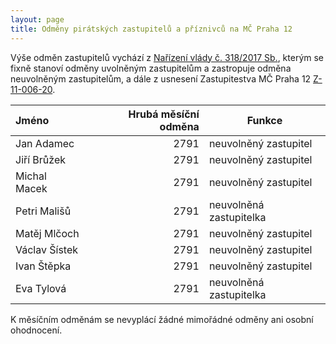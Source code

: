 ```yaml
---
layout: page
title: Odměny pirátských zastupitelů a příznivců na MČ Praha 12
---
```


Výše odměn zastupitelů vychází z [Nařízení vlády č. 318/2017 Sb.](https://www.zakonyprolidi.cz/cs/2017-318), kterým se fixně stanoví odměny uvolněným zastupitelům a zastropuje odměna neuvolněným zastupitelům, a dále z usnesení Zastupitestva MČ Praha 12 [Z-11-006-20](https://www.praha12.cz/assets/File.ashx?id_org=80112&id_dokumenty=74417).


| Jméno | Hrubá měsíční odměna | Funkce | 
|:-------|---------------------:|--------|
| Jan Adamec | 2791 | neuvolněný zastupitel |
| Jiří Brůžek | 2791 | neuvolněný zastupitel |
| Michal Macek | 2791 | neuvolněný zastupitel |
| Petri Mališů | 2791 | neuvolněná zastupitelka |
| Matěj Mlčoch | 2791 | neuvolněný zastupitel |
| Václav Šístek | 2791 | neuvolněný zastupitel |
| Ivan Štěpka | 2791 | neuvolněný zastupitel |
| Eva Tylová | 2791 | neuvolněná zastupitelka |

K měsíčním odměnám se nevyplácí žádné mimořádné odměny ani osobní ohodnocení.
